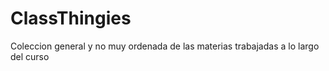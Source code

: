 # ClassThingies

Coleccion general y no muy ordenada de las materias trabajadas a lo largo del curso

